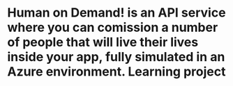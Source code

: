 # Human on Demand! is an API service where you can comission a number of people that will live their lives inside your app, fully simulated in an Azure environment. Learning project
